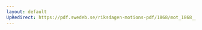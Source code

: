 ```yaml
---
layout: default
UpRedirect: https://pdf.swedeb.se/riksdagen-motions-pdf/1868/mot_1868__ak__00014/mot_1868__ak__00014_002.pdf
---
```

